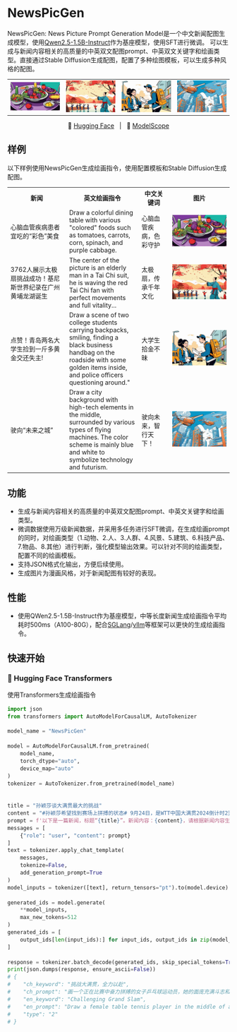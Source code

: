 # NewsPicGen

NewsPicGen: News Picture Prompt Generation Model是一个中文新闻配图生成模型，使用[Qwen2.5-1.5B-Instruct](https://huggingface.co/Qwen/Qwen2.5-1.5B-Instruct)作为基座模型，使用SFT进行微调。
可以生成与新闻内容相关的高质量的中英双文配图prompt、中英双文关键字和绘画类型。直接通过Stable Diffusion生成配图，配置了多种绘图模板，可以生成多种风格的配图。

<table>
    <tr>
        <td>
            <img src="images/081800-fab7cae0-0426-4bf3-9221-9c5dee992caf-3998970961.png" alt="" style="zoom:50%;" />
        </td>
        <td>
            <img src="images/093033-278f8bc6-b333-4dea-bdd6-87b9ba480217-1377011191.png" alt="" style="zoom:50%;" />
        </td>
        <td>
            <img src="images/093729-ec593819-c510-43f4-bffe-5645849898e3-717896971.png" alt="" style="zoom:50%;" />
        </td>
        <td>
            <img src="images/093930-171781b5-c41e-44f2-94dd-adb7d324b7db-1838043457.png" alt="" style="zoom:50%;" />
        </td>
    </tr>
</table>

<p align="center">
        🤗 <a href="https://huggingface.co/blacker521/NewsPicGen/">Hugging Face</a>&nbsp&nbsp | &nbsp&nbsp🤖 <a href="https://modelscope.cn/models/blacker521/NewsPicGen">ModelScope</a>
</p>

## 样例

以下样例使用NewsPicGen生成绘画指令，使用配置模板和Stable Diffusion生成配图。
<!--  -->
<table>
    <tr>
        <th>新闻</th>
        <th style="width: 150px;">英文绘画指令</th>
        <th>中文关键词</th>
        <th>图片</th>
    </tr>
    <tr>
        <td>心脑血管疾病患者宜吃的“彩色”美食</td>
        <td>Draw a colorful dining table with various "colored" foods such as tomatoes, carrots, corn, spinach, and purple cabbage.</td>
        <td>心脑血管疾病，色彩守护</td>
        <td><img src="images/081800-fab7cae0-0426-4bf3-9221-9c5dee992caf-3998970961.png" alt="" style="zoom:50%;" /></td>
    </tr>
    <tr>
        <td>3762人展示太极扇挑战成功！基尼斯世界纪录在广州黄埔龙湖诞生</td>
        <td>The center of the picture is an elderly man in a Tai Chi suit, he is waving the red Tai Chi fan with perfect movements and full vitality...</td>
        <td>太极扇，传承千年文化</td>
        <td><img src="images/093033-278f8bc6-b333-4dea-bdd6-87b9ba480217-1377011191.png" alt="" style="zoom:50%;" /></td>
    </tr>
    <tr>
        <td>点赞！青岛两名大学生捡到一斤多黄金交还失主!</td>
        <td>Draw a scene of two college students carrying backpacks, smiling, finding a black business handbag on the roadside with some golden items inside, and police officers questioning around."</td>
        <td>大学生拾金不昧</td>
        <td><img src="images/093729-ec593819-c510-43f4-bffe-5645849898e3-717896971.png" alt="" style="zoom:50%;" /></td>
    </tr>
    <tr>
        <td>驶向“未来之城”</td>
        <td>Draw a city background with high-tech elements in the middle, surrounded by various types of flying machines. The color scheme is mainly blue and white to symbolize technology and futurism.</td>
        <td>驶向未来，智行天下！</td>
        <td><img src="images/093930-171781b5-c41e-44f2-94dd-adb7d324b7db-1838043457.png" alt="" style="zoom:50%;" /></td>
    </tr>
</table>

## 功能 
- 生成与新闻内容相关的高质量的中英双文配图prompt、中英文关键字和绘画类型。
- 微调数据使用万级新闻数据，并采用多任务进行SFT微调，在生成绘画prompt的同时，对绘画类型（1.动物、2.人、3.人群、4.风景、5.建筑、6.科技产品、7.物品、8.其他）进行判断，强化模型输出效果。可以针对不同的绘画类型，配置不同的绘画模板。
- 支持JSON格式化输出，方便后续使用。
- 生成图片为漫画风格，对于新闻配图有较好的表现。
## 性能

- 使用QWen2.5-1.5B-Instruct作为基座模型，中等长度新闻生成绘画指令平均耗时500ms（A100-80G），配合[SGLang](https://github.com/modelscope/sglang)/[vllm](https://github.com/vllm-project/vllm)等框架可以更快的生成绘画指令。

## 快速开始

### 🤗 Hugging Face Transformers

使用Transformers生成绘画指令

```python
import json
from transformers import AutoModelForCausalLM, AutoTokenizer

model_name = "NewsPicGen"

model = AutoModelForCausalLM.from_pretrained(
    model_name,
    torch_dtype="auto",
    device_map="auto"
)
tokenizer = AutoTokenizer.from_pretrained(model_name)


title = "孙颖莎谈大满贯最大的挑战"
content = "#孙颖莎希望找到赛场上拼搏的状态# 9月24日，是WTT中国大满贯2024倒计时2天，球员@孙颖莎 接受专访。孙颖莎在采访中谈及大满贯中最大的挑战，她表示大满贯已经是很顶尖的赛事水平了，所以每场球都会有挑战，希望自己能找到积极专注的在赛场上拼搏的状态。"
prompt = f'以下是一篇新闻，标题“{title}”。新闻内容：{content}，请根据新闻内容生成绘画指令，图片要符合新闻内容，并且有创意。'
messages = [
    {"role": "user", "content": prompt}
]
text = tokenizer.apply_chat_template(
    messages,
    tokenize=False,
    add_generation_prompt=True
)
model_inputs = tokenizer([text], return_tensors="pt").to(model.device)

generated_ids = model.generate(
    **model_inputs,
    max_new_tokens=512
)
generated_ids = [
    output_ids[len(input_ids):] for input_ids, output_ids in zip(model_inputs.input_ids, generated_ids)
]

response = tokenizer.batch_decode(generated_ids, skip_special_tokens=True)[0]
print(json.dumps(response, ensure_ascii=False))
# {
#    "ch_keyword": "挑战大满贯，全力以赴",
#    "ch_prompt": "画一个正在比赛中奋力拼搏的女子乒乓球运动员，她的面庞充满斗志和决心，手中握着乒乓球拍，眼睛紧盯着对手，背景为观众席上的欢呼声。",
#    "en_keyword": "Challenging Grand Slam",
#    "en_prompt": "Draw a female table tennis player in the middle of an intense match, her face filled with determination and resolve, holding a ping pong paddle in her hand, staring at her opponent closely, and the cheering from the audience in the background.",
#    "type": "2"
# }
```